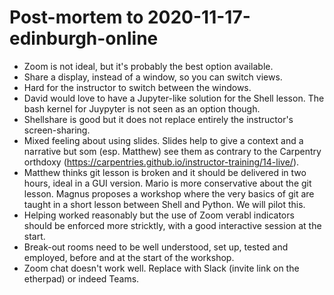 # Post-mortem to 2020-11-17-edinburgh-online #

- Zoom is not ideal, but it's probably the best option available.
- Share a display, instead of a window, so you can switch views.
- Hard for the instructor to switch between the windows.
- David would love to have a Jupyter-like solution for the Shell lesson. The bash kernel for Juypyter is not seen as an option though.
- Shellshare is good but it does not replace entirely the instructor's screen-sharing.
- Mixed feeling about using slides. Slides help to give a context and a narrative but som (esp. Matthew) see them as contrary to the Carpentry orthdoxy (https://carpentries.github.io/instructor-training/14-live/).
- Matthew thinks git lesson is broken and it should be delivered in two hours, ideal in a GUI version. Mario is more conservative about the git lesson. Magnus proposes a workshop where the very basics of git are taught in a short lesson between Shell and Python. We will pilot this.
- Helping worked reasonably but the use of Zoom verabl indicators should be enforced more stricktly, with a good interactive session at the start.
- Break-out rooms need to be well understood, set up, tested and employed, before and at the start of the workshop.
- Zoom chat doesn't work well. Replace with Slack (invite link on the etherpad) or indeed Teams.
